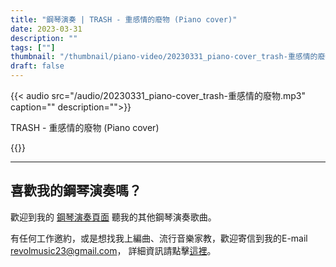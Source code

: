 ```yaml
---
title: "鋼琴演奏 | TRASH - 重感情的廢物 (Piano cover)"
date: 2023-03-31
description: "" 
tags: [""]
thumbnail: "/thumbnail/piano-video/20230331_piano-cover_trash-重感情的廢物.jpeg"
draft: false
---
```


{{< audio src="/audio/20230331_piano-cover_trash-重感情的廢物.mp3" caption="" description="">}}

TRASH - 重感情的廢物 (Piano cover)

{{<youtube OuGq_d4kwek>}}

---

## 喜歡我的鋼琴演奏嗎？

歡迎到我的 [鋼琴演奏頁面](/portfolio/arrangement/piano-video) 聽我的其他鋼琴演奏歌曲。

有任何工作邀約，或是想找我上編曲、流行音樂家教，歡迎寄信到我的E-mail <revolmusic23@gmail.com>，
詳細資訊請點擊[這裡](/about)。


